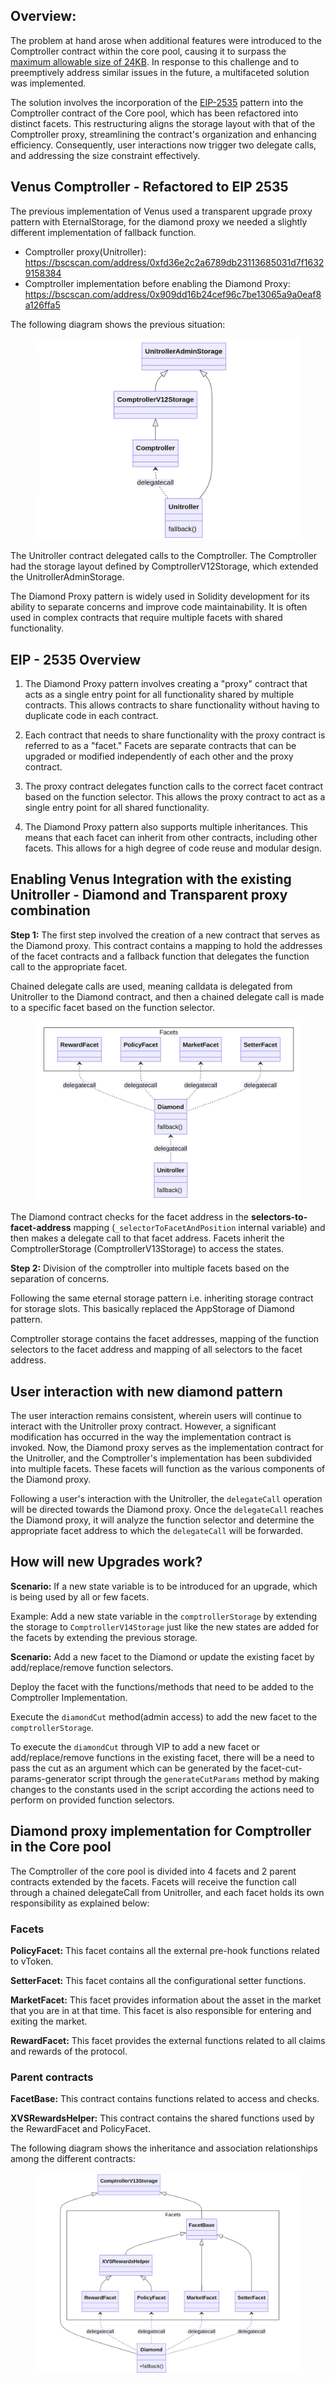 ## Overview:

The problem at hand arose when additional features were introduced to the Comptroller contract within the core pool, causing it to surpass the [maximum allowable size of 24KB](https://eips.ethereum.org/EIPS/eip-170). In response to this challenge and to preemptively address similar issues in the future, a multifaceted solution was implemented.

The solution involves the incorporation of the [EIP-2535](https://eips.ethereum.org/EIPS/eip-2535) pattern into the Comptroller contract of the Core pool, which has been refactored into distinct facets. This restructuring aligns the storage layout with that of the Comptroller proxy, streamlining the contract's organization and enhancing efficiency. Consequently, user interactions now trigger two delegate calls, and addressing the size constraint effectively.

## Venus Comptroller - Refactored to EIP 2535

The previous implementation of Venus used a transparent upgrade proxy pattern with EternalStorage, for the diamond proxy we needed a slightly different implementation of fallback function.
- Comptroller proxy(Unitroller): https://bscscan.com/address/0xfd36e2c2a6789db23113685031d7f16329158384
- Comptroller implementation before enabling the Diamond Proxy:  https://bscscan.com/address/0x909dd16b24cef96c7be13065a9a0eaf8a126ffa5

The following diagram shows the previous situation:

<figure><img src="../../.gitbook/assets/Screenshot from 2023-09-15 16-14-16.png" alt=""><figcaption></figcaption></figure>

The Unitroller contract delegated calls to the Comptroller. The Comptroller had the storage layout defined by ComptrollerV12Storage, which extended the UnitrollerAdminStorage.

The Diamond Proxy pattern is widely used in Solidity development for its ability to separate concerns and improve code maintainability. It is often used in complex contracts that require multiple facets with shared functionality.

## EIP - 2535 Overview
1. The Diamond Proxy pattern involves creating a "proxy" contract that acts as a single entry point for all functionality shared by multiple contracts. This allows contracts to share functionality without having to duplicate code in each contract.

2. Each contract that needs to share functionality with the proxy contract is referred to as a "facet." Facets are separate contracts that can be upgraded or modified independently of each other and the proxy contract.

3. The proxy contract delegates function calls to the correct facet contract based on the function selector. This allows the proxy contract to act as a single entry point for all shared functionality.

4. The Diamond Proxy pattern also supports multiple inheritances. This means that each facet can inherit from other contracts, including other facets. This allows for a high degree of code reuse and modular design.

## Enabling Venus Integration with the existing Unitroller - Diamond and Transparent proxy combination

**Step 1:** The first step involved the creation of a new contract that serves as the Diamond proxy. This contract contains a mapping to hold the addresses of the facet contracts and a fallback function that delegates the function call to the appropriate facet. 

Chained delegate calls are used, meaning calldata is delegated from Unitroller to the Diamond contract, and then a chained delegate call is made to a specific facet based on the function selector. 

<figure><img src="../../.gitbook/assets/Screenshot from 2023-09-04 15-48-55.png" alt=""><figcaption></figcaption></figure>

The Diamond contract checks for the facet address in the **selectors-to-facet-address** mapping (`_selectorToFacetAndPosition` internal variable) and then makes a delegate call to that facet address. Facets inherit the ComptrollerStorage (ComptrollerV13Storage) to access the states.

**Step 2:** Division of the comptroller into multiple facets based on the separation of concerns.

Following the same eternal storage pattern i.e. inheriting storage contract for storage slots. This basically replaced the AppStorage of Diamond pattern.

Comptroller storage contains the facet addresses, mapping of the function selectors to the facet address and mapping of all selectors to the facet address.

## User interaction with new diamond pattern
The user interaction remains consistent, wherein users will continue to interact with the Unitroller proxy contract. However, a significant modification has occurred in the way the implementation contract is invoked. Now, the Diamond proxy serves as the implementation contract for the Unitroller, and the Comptroller's implementation has been subdivided into multiple facets. These facets will function as the various components of the Diamond proxy.

Following a user's interaction with the Unitroller, the `delegateCall` operation will be directed towards the Diamond proxy. Once the `delegateCall` reaches the Diamond proxy, it will analyze the function selector and determine the appropriate facet address to which the `delegateCall` will be forwarded.

## How will new Upgrades work?
**Scenario:** If a new state variable is to be introduced for an upgrade, which is being used by all or few facets.

Example: Add a new state variable in the `comptrollerStorage` by extending the storage to `ComptrollerV14Storage` just like the new states are added for the facets by extending the previous storage.

**Scenario:** Add a new facet to the Diamond or update the existing facet by add/replace/remove function selectors.

Deploy the facet with the functions/methods that need to be added to the Comptroller Implementation.

Execute the `diamondCut` method(admin access) to add the new facet to the `comptrollerStorage`.

To execute the `diamondCut` through VIP to add a new facet or add/replace/remove functions in the existing facet, there will be a need to pass the cut as an argument which can be generated by the facet-cut-params-generator script through the `generateCutParams` method by making changes to the constants used in the script according the actions need to perform on provided function selectors.

## Diamond proxy implementation for Comptroller in the Core pool
The Comptroller of the core pool is divided into 4 facets and 2 parent contracts extended by the facets. Facets will receive the function call through a chained delegateCall from Unitroller, and each facet holds its own responsibility as explained below:

### Facets
**PolicyFacet:** This facet contains all the external pre-hook functions related to vToken.

**SetterFacet:** This facet contains all the configurational setter functions.

**MarketFacet:** This facet provides information about the asset in the market that you are in at that time. This facet is also responsible for entering and exiting the market.

**RewardFacet:** This facet provides the external functions related to all claims and rewards of the protocol.

### Parent contracts
**FacetBase:** This contract contains functions related to access and checks.

**XVSRewardsHelper:** This contract contains the shared functions used by the RewardFacet and PolicyFacet.

The following diagram shows the inheritance and association relationships among the different contracts:

<figure><img src="../../.gitbook/assets/Screenshot from 2023-09-15 16-21-06.png" alt=""><figcaption></figcaption></figure>